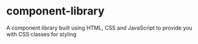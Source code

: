 # component-library
A component library built using HTML, CSS and JavaScript to provide you with CSS classes for styling
